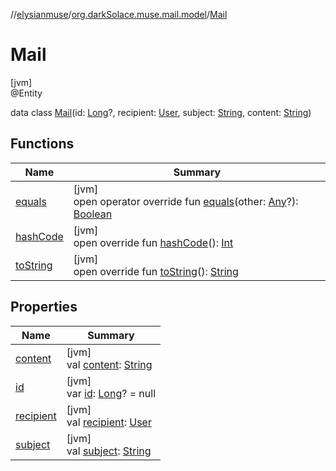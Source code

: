 //[elysianmuse](../../../index.md)/[org.darkSolace.muse.mail.model](../index.md)/[Mail](index.md)

# Mail

[jvm]\
@Entity

data class [Mail](index.md)(id: [Long](https://kotlinlang.org/api/latest/jvm/stdlib/kotlin/-long/index.html)?, recipient: [User](../../org.darkSolace.muse.user.model/-user/index.md), subject: [String](https://kotlinlang.org/api/latest/jvm/stdlib/kotlin/-string/index.html), content: [String](https://kotlinlang.org/api/latest/jvm/stdlib/kotlin/-string/index.html))

## Functions

| Name | Summary |
|---|---|
| [equals](equals.md) | [jvm]<br>open operator override fun [equals](equals.md)(other: [Any](https://kotlinlang.org/api/latest/jvm/stdlib/kotlin/-any/index.html)?): [Boolean](https://kotlinlang.org/api/latest/jvm/stdlib/kotlin/-boolean/index.html) |
| [hashCode](hash-code.md) | [jvm]<br>open override fun [hashCode](hash-code.md)(): [Int](https://kotlinlang.org/api/latest/jvm/stdlib/kotlin/-int/index.html) |
| [toString](to-string.md) | [jvm]<br>open override fun [toString](to-string.md)(): [String](https://kotlinlang.org/api/latest/jvm/stdlib/kotlin/-string/index.html) |

## Properties

| Name | Summary |
|---|---|
| [content](content.md) | [jvm]<br>val [content](content.md): [String](https://kotlinlang.org/api/latest/jvm/stdlib/kotlin/-string/index.html) |
| [id](id.md) | [jvm]<br>var [id](id.md): [Long](https://kotlinlang.org/api/latest/jvm/stdlib/kotlin/-long/index.html)? = null |
| [recipient](recipient.md) | [jvm]<br>val [recipient](recipient.md): [User](../../org.darkSolace.muse.user.model/-user/index.md) |
| [subject](subject.md) | [jvm]<br>val [subject](subject.md): [String](https://kotlinlang.org/api/latest/jvm/stdlib/kotlin/-string/index.html) |
